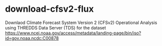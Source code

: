 # download-cfsv2-flux

Downlaod Climate Forecast System Version 2 (CFSv2) Operational Analysis using THREDDS Data Server (TDS) for the dataset https://www.ncei.noaa.gov/access/metadata/landing-page/bin/iso?id=gov.noaa.ncdc:C00878
